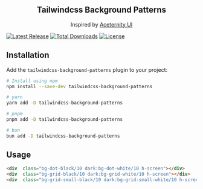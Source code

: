 

<h2 align="center">Tailwindcss Background Patterns</h1>
<p align="center">Inspired by <a href="https://ui.aceternity.com/components/grid-and-dot-backgrounds" target="_blank" rel="noopener noreferrer">Aceternity UI</a> </p>

<p>
    <a href="https://www.npmjs.com/package/tailwindcss-background-patterns"><img src="https://img.shields.io/npm/v/tailwindcss-background-patterns.svg" alt="Latest Release"></a>
    <a href="https://www.npmjs.com/package/tailwindcss-background-patterns"><img src="https://img.shields.io/npm/dt/tailwindcss-background-patterns.svg" alt="Total Downloads"></a>
    <a href="https://github.com/taymakz/tailwindcss-background-patterns-plugin/blob/main/LICENSE"><img src="https://img.shields.io/npm/l/tailwindcss-background-patterns.svg" alt="License"></a>
</p>

## Installation

Add the `tailwindcss-background-patterns` plugin to your project:

```bash
# Install using npm
npm install --save-dev tailwindcss-background-patterns

# yarn
yarn add -D tailwindcss-background-patterns

# pnpm
pnpm add -D tailwindcss-background-patterns

# bun
bun add -D tailwindcss-background-patterns
```

## Usage

```html
<div  class="bg-dot-black/10 dark:bg-dot-white/10 h-screen"></div>
<div  class="bg-grid-black/10 dark:bg-grid-white/10 h-screen"></div>
<div  class="bg-grid-small-black/10 dark:bg-grid-small-white/10 h-screen"></div>
```
